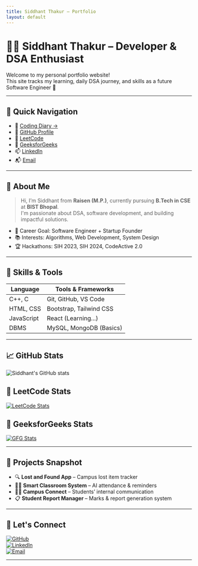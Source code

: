 ```yaml
---
title: Siddhant Thakur – Portfolio
layout: default
---
```


# 👨‍💻 Siddhant Thakur – Developer & DSA Enthusiast

Welcome to my personal portfolio website!  
This site tracks my learning, daily DSA journey, and skills as a future Software Engineer 🚀

---

## 📌 Quick Navigation

- 📘 [Coding Diary →](./coding.html)
- 🧠 [GitHub Profile](https://github.com/Siddhantthakur132)
- 🔢 [LeetCode](https://leetcode.com/u/siddhantthakur132/)
- 💚 [GeeksforGeeks](https://www.geeksforgeeks.org/user/siddhantt9ge8/)
- 📫 [LinkedIn](https://www.linkedin.com/in/siddhantthakur132/)
- 📬 [Email](mailto:siddhantthakur132@gmail.com)


---

## 🧠 About Me

> Hi, I’m Siddhant from **Raisen (M.P.)**, currently pursuing **B.Tech in CSE** at **BIST Bhopal**.  
> I'm passionate about DSA, software development, and building impactful solutions.

- 🎯 Career Goal: Software Engineer + Startup Founder  
- 📚 Interests: Algorithms, Web Development, System Design  
- 🏆 Hackathons: SIH 2023, SIH 2024, CodeActive 2.0  

---

## 🧰 Skills & Tools

| Language     | Tools & Frameworks          |
|--------------|-----------------------------|
| C++, C       | Git, GitHub, VS Code        |
| HTML, CSS    | Bootstrap, Tailwind CSS     |
| JavaScript   | React (Learning...)         |
| DBMS         | MySQL, MongoDB (Basics)     |

---

## 📈 GitHub Stats

![Siddhant's GitHub stats](https://github-readme-stats.vercel.app/api?username=Siddhantthakur132&show_icons=true&theme=tokyonight)

## 🧮 LeetCode Stats

[![LeetCode Stats](https://leetcard.jacoblin.cool/siddhantthakur132?theme=dark&font=Karma&ext=activity)](https://leetcode.com/u/siddhantthakur132/)

## 📘 GeeksforGeeks Stats

[![GFG Stats](https://geeks-for-geeks-stats-api.vercel.app/?userName=siddhantt9ge8)](https://www.geeksforgeeks.org/user/siddhantt9ge8/)


---

## 💼 Projects Snapshot

- 🔍 **Lost and Found App** – Campus lost item tracker  
- 👨‍🏫 **Smart Classroom System** – AI attendance & reminders  
- 🧑‍🎓 **Campus Connect** – Students’ internal communication  
- 📋 **Student Report Manager** – Marks & report generation system  

---

## 🔗 Let's Connect

[![GitHub](https://img.shields.io/badge/GitHub-black?style=for-the-badge&logo=github)](https://github.com/Siddhantthakur132)  
[![LinkedIn](https://img.shields.io/badge/LinkedIn-blue?style=for-the-badge&logo=linkedin)](https://www.linkedin.com/in/siddhantthakur132/)  
[![Email](https://img.shields.io/badge/Gmail-red?style=for-the-badge&logo=gmail)](mailto:siddhantthakur132@gmail.com)

---
